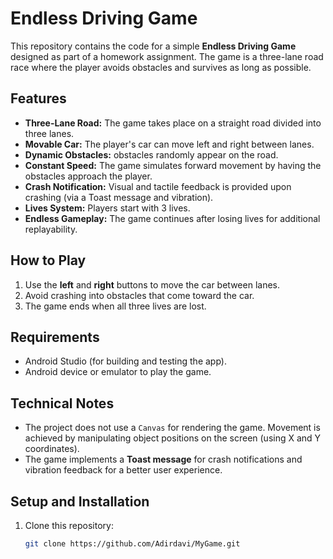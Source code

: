 # Endless Driving Game

This repository contains the code for a simple **Endless Driving Game** designed as part of a homework assignment. The game is a three-lane road race where the player avoids obstacles and survives as long as possible.

## Features

- **Three-Lane Road:** The game takes place on a straight road divided into three lanes.
- **Movable Car:** The player's car can move left and right between lanes.
- **Dynamic Obstacles:** obstacles randomly appear on the road.
- **Constant Speed:** The game simulates forward movement by having the obstacles approach the player.
- **Crash Notification:** Visual and tactile feedback is provided upon crashing (via a Toast message and vibration).
- **Lives System:** Players start with 3 lives.
- **Endless Gameplay:** The game continues after losing lives for additional replayability.

## How to Play

1. Use the **left** and **right** buttons to move the car between lanes.
2. Avoid crashing into obstacles that come toward the car.
3. The game ends when all three lives are lost.

## Requirements

- Android Studio (for building and testing the app).
- Android device or emulator to play the game.

## Technical Notes

- The project does not use a `Canvas` for rendering the game. Movement is achieved by manipulating object positions on the screen (using X and Y coordinates).
- The game implements a **Toast message** for crash notifications and vibration feedback for a better user experience.

## Setup and Installation

1. Clone this repository:
   ```bash
   git clone https://github.com/Adirdavi/MyGame.git
